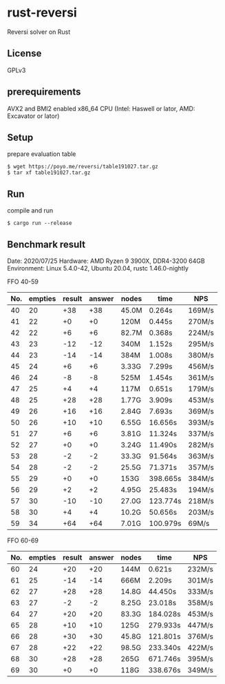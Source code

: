 # rust-reversi
Reversi solver on Rust

## License

GPLv3

## prerequirements

AVX2 and BMI2 enabled x86\_64 CPU (Intel: Haswell or lator, AMD: Excavator or lator)

## Setup

prepare evaluation table

```Shell
$ wget https://poyo.me/reversi/table191027.tar.gz
$ tar xf table191027.tar.gz
```

## Run

compile and run

```Shell
$ cargo run --release
```

## Benchmark result

Date: 2020/07/25
Hardware: AMD Ryzen 9 3900X, DDR4-3200 64GB
Environment: Linux 5.4.0-42, Ubuntu 20.04, rustc 1.46.0-nightly

FFO 40-59

|No.|empties|result|answer|nodes|time|NPS|
|----|----|----|----|----|----|----|
|40|20|+38|+38|45.0M|   0.264s|169M/s|
|41|22| +0| +0| 120M|   0.445s|270M/s|
|42|22| +6| +6|82.7M|   0.368s|224M/s|
|43|23|-12|-12| 340M|   1.152s|295M/s|
|44|23|-14|-14| 384M|   1.008s|380M/s|
|45|24| +6| +6|3.33G|   7.299s|456M/s|
|46|24| -8| -8| 525M|   1.454s|361M/s|
|47|25| +4| +4| 117M|   0.651s|179M/s|
|48|25|+28|+28|1.77G|   3.909s|453M/s|
|49|26|+16|+16|2.84G|   7.693s|369M/s|
|50|26|+10|+10|6.55G|  16.656s|393M/s|
|51|27| +6| +6|3.81G|  11.324s|337M/s|
|52|27| +0| +0|3.24G|  11.490s|282M/s|
|53|28| -2| -2|33.3G|  91.564s|363M/s|
|54|28| -2| -2|25.5G|  71.371s|357M/s|
|55|29| +0| +0| 153G| 398.665s|384M/s|
|56|29| +2| +2|4.95G|  25.483s|194M/s|
|57|30|-10|-10|27.0G| 123.774s|218M/s|
|58|30| +4| +4|10.2G|  50.656s|203M/s|
|59|34|+64|+64|7.01G| 100.979s|69M/s|

FFO 60-69

|No.|empties|result|answer|nodes|time|NPS|
|----|----|----|----|----|----|----|
|60|24|+20|+20| 144M|   0.621s|232M/s|
|61|25|-14|-14| 666M|   2.209s|301M/s|
|62|27|+28|+28|14.8G|  44.450s|333M/s|
|63|27| -2| -2|8.25G|  23.018s|358M/s|
|64|27|+20|+20|83.3G| 184.028s|453M/s|
|65|28|+10|+10| 125G| 279.933s|447M/s|
|66|28|+30|+30|45.8G| 121.801s|376M/s|
|67|28|+22|+22|98.5G| 233.340s|422M/s|
|68|30|+28|+28| 265G| 671.746s|395M/s|
|69|30| +0| +0| 118G| 338.676s|349M/s|
